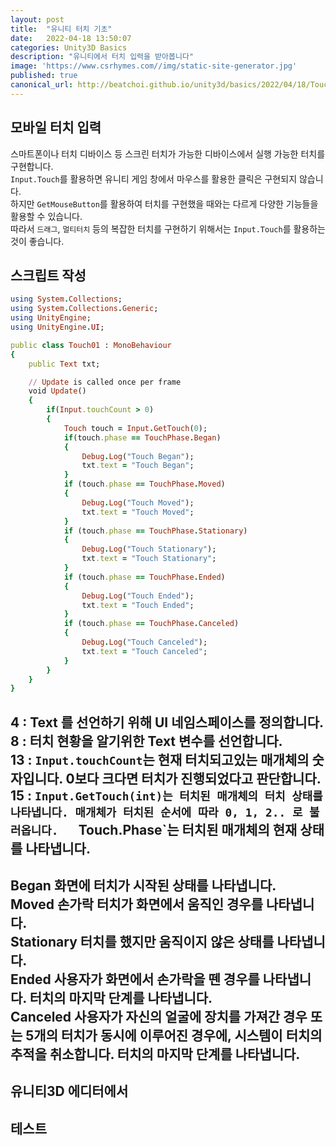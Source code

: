 ```yaml
---
layout: post
title:  "유니티 터치 기초"
date:   2022-04-18 13:50:07
categories: Unity3D Basics
description: "유니티에서 터치 입력을 받아봅니다"
image: 'https://www.csrhymes.com//img/static-site-generator.jpg'
published: true
canonical_url: http://beatchoi.github.io/unity3d/basics/2022/04/18/TouchBasic/
---
```


## 모바일 터치 입력
스마트폰이나 터치 디바이스 등 스크린 터치가 가능한 디바이스에서 실행 가능한 터치를 구현합니다.  
`Input.Touch`를 활용하면 유니티 게임 창에서 마우스를 활용한 클릭은 구현되지 않습니다.  
하지만 `GetMouseButton`를 활용하여 터치를 구현했을 때와는 다르게 다양한 기능들을 활용할 수 있습니다.  
따라서 `드래그`, `멀티터치` 등의 복잡한 터치를 구현하기 위해서는 `Input.Touch`를 활용하는 것이 좋습니다.  
  
## 스크립트 작성
```ruby
using System.Collections;
using System.Collections.Generic;
using UnityEngine;
using UnityEngine.UI;

public class Touch01 : MonoBehaviour
{
    public Text txt;

    // Update is called once per frame
    void Update()
    {
        if(Input.touchCount > 0)
        {
            Touch touch = Input.GetTouch(0);
            if(touch.phase == TouchPhase.Began)
            {
                Debug.Log("Touch Began");
                txt.text = "Touch Began";
            }
            if (touch.phase == TouchPhase.Moved)
            {
                Debug.Log("Touch Moved");
                txt.text = "Touch Moved";
            }
            if (touch.phase == TouchPhase.Stationary)
            {
                Debug.Log("Touch Stationary");
                txt.text = "Touch Stationary";
            }
            if (touch.phase == TouchPhase.Ended)
            {
                Debug.Log("Touch Ended");
                txt.text = "Touch Ended";
            }
            if (touch.phase == TouchPhase.Canceled)
            {
                Debug.Log("Touch Canceled");
                txt.text = "Touch Canceled";
            }
        }
    }
}
```
4 : Text 를 선언하기 위해 UI 네임스페이스를 정의합니다.  
8 : 터치 현황을 알기위한 Text 변수를 선언합니다.  
13 : `Input.touchCount`는 현재 터치되고있는 매개체의 숫자입니다. 0보다 크다면 터치가 진행되었다고 판단합니다.  
15 : `Input.GetTouch(int)는 터치된 매개체의 터치 상태를 나타냅니다. 매개체가 터치된 순서에 따라 0, 1, 2.. 로 불러옵니다.  
`Touch.Phase`는 터치된 매개체의 현재 상태를 나타냅니다.  
---------------------------------------------------------
Began	      화면에 터치가 시작된 상태를 나타냅니다.  
Moved   	  손가락 터치가 화면에서 움직인 경우를 나타냅니다.  
Stationary	터치를 했지만 움직이지 않은 상태를 나타냅니다.  
Ended	      사용자가 화면에서 손가락을 뗀 경우를 나타냅니다. 터치의 마지막 단계를 나타냅니다.  
Canceled	  사용자가 자신의 얼굴에 장치를 가져간 경우 또는 5개의 터치가 동시에 이루어진 경우에, 시스템이 터치의 추적을 취소합니다. 터치의 마지막 단계를 나타냅니다.  
---------------------------------------------------------
  
## 유니티3D 에디터에서
 

## 테스트
  




